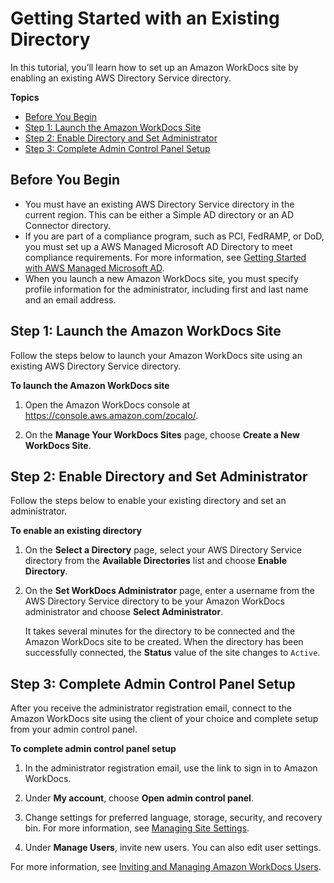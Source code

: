 # Getting Started with an Existing Directory<a name="existing-dir-setup"></a>

In this tutorial, you’ll learn how to set up an Amazon WorkDocs site by enabling an existing AWS Directory Service directory\. 

**Topics**
+ [Before You Begin](#existing-dir-prereqs)
+ [Step 1: Launch the Amazon WorkDocs Site](#existing-dir-site)
+ [Step 2: Enable Directory and Set Administrator](#existing-dir-enable)
+ [Step 3: Complete Admin Control Panel Setup](#existing-dir-admin-panel)

## Before You Begin<a name="existing-dir-prereqs"></a>
+ You must have an existing AWS Directory Service directory in the current region\. This can be either a Simple AD directory or an AD Connector directory\. 
+ If you are part of a compliance program, such as PCI, FedRAMP, or DoD, you must set up a AWS Managed Microsoft AD Directory to meet compliance requirements\. For more information, see [Getting Started with AWS Managed Microsoft AD](connect_directory_microsoft.md)\.
+ When you launch a new Amazon WorkDocs site, you must specify profile information for the administrator, including first and last name and an email address\. 

## Step 1: Launch the Amazon WorkDocs Site<a name="existing-dir-site"></a>

Follow the steps below to launch your Amazon WorkDocs site using an existing AWS Directory Service directory\.

**To launch the Amazon WorkDocs site**

1. Open the Amazon WorkDocs console at [https://console\.aws\.amazon\.com/zocalo/](https://console.aws.amazon.com/zocalo/)\.

1. On the **Manage Your WorkDocs Sites** page, choose **Create a New WorkDocs Site**\.

## Step 2: Enable Directory and Set Administrator<a name="existing-dir-enable"></a>

Follow the steps below to enable your existing directory and set an administrator\.

**To enable an existing directory**

1. On the **Select a Directory** page, select your AWS Directory Service directory from the **Available Directories** list and choose **Enable Directory**\.

1. On the **Set WorkDocs Administrator** page, enter a username from the AWS Directory Service directory to be your Amazon WorkDocs administrator and choose **Select Administrator**\.

   It takes several minutes for the directory to be connected and the Amazon WorkDocs site to be created\. When the directory has been successfully connected, the **Status** value of the site changes to `Active`\.

## Step 3: Complete Admin Control Panel Setup<a name="existing-dir-admin-panel"></a>

After you receive the administrator registration email, connect to the Amazon WorkDocs site using the client of your choice and complete setup from your admin control panel\.

**To complete admin control panel setup**

1. In the administrator registration email, use the link to sign in to Amazon WorkDocs\.

1. Under **My account**, choose **Open admin control panel**\.

1. Change settings for preferred language, storage, security, and recovery bin\. For more information, see [Managing Site Settings](manage-sites.md)\.

1. Under **Manage Users**, invite new users\. You can also edit user settings\. 

For more information, see [Inviting and Managing Amazon WorkDocs Users](users.md)\.